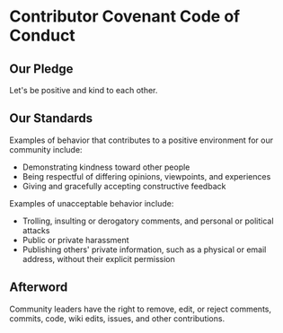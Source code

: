 # Contributor Covenant Code of Conduct

## Our Pledge

Let's be positive and kind to each other.

## Our Standards

Examples of behavior that contributes to a positive environment for our
community include:

* Demonstrating kindness toward other people
* Being respectful of differing opinions, viewpoints, and experiences
* Giving and gracefully accepting constructive feedback

Examples of unacceptable behavior include:

* Trolling, insulting or derogatory comments, and personal or political attacks
* Public or private harassment
* Publishing others' private information, such as a physical or email
  address, without their explicit permission

## Afterword

Community leaders have the right to remove, edit, or reject
comments, commits, code, wiki edits, issues, and other contributions.
